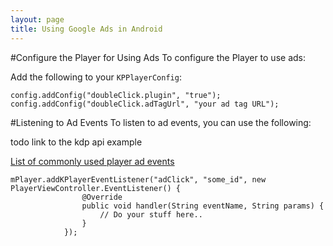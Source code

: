 ```yaml
---
layout: page
title: Using Google Ads in Android
---
```


#Configure the Player for Using Ads
To configure the Player to use ads:

Add the following to your `KPPlayerConfig`:

```
config.addConfig("doubleClick.plugin", "true");
config.addConfig("doubleClick.adTagUrl", "your ad tag URL");
```
#Listening to Ad Events
To listen to ad events, you can use the following:

todo link to the kdp api example

[List of commonly used player ad events](https://github.com/kaltura/DeveloperPortalDocs/blob/master/documentation/media-player/Kaltura-Media-Player-API.md#commonly-used-player-ad-events-ad-sequence-events)

```
mPlayer.addKPlayerEventListener("adClick", "some_id", new PlayerViewController.EventListener() {
                @Override
                public void handler(String eventName, String params) {
                    // Do your stuff here..
                }
            });
```
